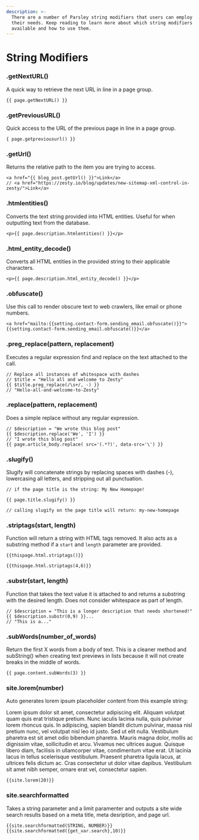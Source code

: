 ```yaml
---
description: >-
  There are a number of Parsley string modifiers that users can employ to suite
  their needs. Keep reading to learn more about which string modifiers are
  available and how to use them.
---
```


# String Modifiers

### .getNextURL\(\)

A quick way to retrieve the next URL in line in a page group.

```text
{{ page.getNextURL() }}
```

### .getPreviousURL\(\)

Quick access to the URL of the previous page in line in a page group.

```text
{ page.getpreviousurl() }}
```

### .getUrl\(\)

Returns the relative path to the item you are trying to access.

```text
<a href="{{ blog_post.getUrl() }}">Link</a>
// <a href="https://zesty.io/blog/updates/new-sitemap-xml-control-in-zesty/">Link</a>
```

### .htmlentities\(\)

Converts the text string provided into HTML entities. Useful for when outputting text from the database.

```text
<p>{{ page.description.htmlentities() }}</p>
```

### .html\_entity\_decode\(\)

Converts all HTML entities in the provided string to their applicable characters.

```text
<p>{{ page.description.html_entity_decode() }}</p>
```

### .obfuscate\(\)

Use this call to render obscure text to web crawlers, like email or phone numbers.

```text
<a href="mailto:{{setting.contact-form.sending_email.obfuscate()}}">
{{setting.contact-form.sending_email.obfuscate()}}</a>
```

### .preg\_replace\(pattern, replacement\)

Executes a regular expression find and replace on the text attached to the call.

```text
// Replace all instances of whitespace with dashes
// $title = "Hello all and welcome to Zesty"
{{ $title.preg_replace(/\s+/, -) }}
// "Hello-all-and-welcome-to-Zesty"
```

### .replace\(pattern, replacement\)

Does a simple replace without any regular expression.

```text
// $description = "We wrote this blog post"
{{ $description.replace('We', 'I') }}
// "I wrote this blog post"
{{ page.article_body.replace( src='(.*?)', data-src='\') }}
```

### .slugify\(\)

Slugify will concatenate strings by replacing spaces with dashes \(-\), lowercasing all letters, and stripping out all punctuation.

```text
// if the page title is the string: My New Homepage!

{{ page.title.slugify() }}

// calling slugify on the page title will return: my-new-homepage
```

### .striptags\(start, length\)

Function will return a string with HTML tags removed. It also acts as a substring method if a `start` and `length` parameter are provided.

```text
{{thispage.html.striptags()}}

{{thispage.html.striptags(4,6)}}
```

### .substr\(start, length\)

Function that takes the text value it is attached to and returns a substring with the desired length. Does not consider whitespace as part of length.

```text
// $description = "This is a longer description that needs shortened!"
{{ $description.substr(0,9) }}...
// "This is a..."
```

### .subWords\(number\_of\_words\)

Return the first X words from a body of text. This is a cleaner method and subString\(\) when creating text previews in lists because it will not create breaks in the middle of words.

```text
{{ page.content.subWords(3) }}
```

### site.lorem\(number\)

Auto generates lorem ipsum placeholder content from this example string:

Lorem ipsum dolor sit amet, consectetur adipiscing elit. Aliquam volutpat quam quis erat tristique pretium. Nunc iaculis lacinia nulla, quis pulvinar lorem rhoncus quis. In adipiscing, sapien blandit dictum pulvinar, massa nisl pretium nunc, vel volutpat nisl leo id justo. Sed ut elit nulla. Vestibulum pharetra est sit amet odio bibendum pharetra. Mauris magna dolor, mollis ac dignissim vitae, sollicitudin et arcu. Vivamus nec ultrices augue. Quisque libero diam, facilisis in ullamcorper vitae, condimentum vitae erat. Ut lacinia lacus in tellus scelerisque vestibulum. Praesent pharetra ligula lacus, at ultrices felis dictum ac. Cras consectetur ut dolor vitae dapibus. Vestibulum sit amet nibh semper, ornare erat vel, consectetur sapien.

```text
{{site.lorem(20)}}
```

### site.searchformatted

Takes a string parameter and a limit paramenter and outputs a site wide search results based on a meta title, meta desription, and page url.

```text
{{site.searchformatted(STRING, NUMBER)}}
{{site.searchformatted({get_var.search},10)}}
```

